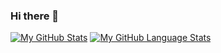 ### Hi there 👋


[![My GitHub Stats](https://github-readme-stats.vercel.app/api/?username=OsmarBaia&count_private=true&theme=tokyonight&showicons=true)]()
[![My GitHub Language Stats](https://github-readme-stats.vercel.app/api/top-langs/?username=OsmarBaia&langs_count=5&theme=tokyonight)]()

<!--
**OsmarBaia/OsmarBaia** is a ✨ _special_ ✨ repository because its `README.md` (this file) appears on your GitHub profile.

Here are some ideas to get you started:

- 🔭 I’m currently working on ...
- 🌱 I’m currently learning ...
- 👯 I’m looking to collaborate on ...
- 🤔 I’m looking for help with ...
- 💬 Ask me about ...
- 📫 How to reach me: ...
- 😄 Pronouns: ...
- ⚡ Fun fact: ...
-->
